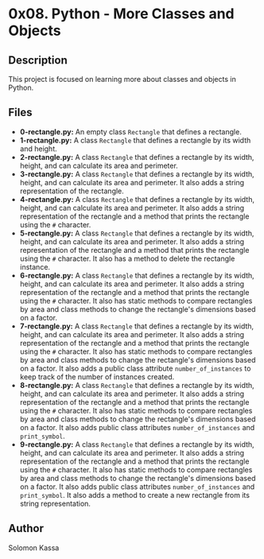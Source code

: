 # 0x08. Python - More Classes and Objects

## Description
This project is focused on learning more about classes and objects in Python.

## Files
- **0-rectangle.py:** An empty class `Rectangle` that defines a rectangle.
- **1-rectangle.py:** A class `Rectangle` that defines a rectangle by its width and height.
- **2-rectangle.py:** A class `Rectangle` that defines a rectangle by its width, height, and can calculate its area and perimeter.
- **3-rectangle.py:** A class `Rectangle` that defines a rectangle by its width, height, and can calculate its area and perimeter. It also adds a string representation of the rectangle.
- **4-rectangle.py:** A class `Rectangle` that defines a rectangle by its width, height, and can calculate its area and perimeter. It also adds a string representation of the rectangle and a method that prints the rectangle using the `#` character.
- **5-rectangle.py:** A class `Rectangle` that defines a rectangle by its width, height, and can calculate its area and perimeter. It also adds a string representation of the rectangle and a method that prints the rectangle using the `#` character. It also has a method to delete the rectangle instance.
- **6-rectangle.py:** A class `Rectangle` that defines a rectangle by its width, height, and can calculate its area and perimeter. It also adds a string representation of the rectangle and a method that prints the rectangle using the `#` character. It also has static methods to compare rectangles by area and class methods to change the rectangle's dimensions based on a factor.
- **7-rectangle.py:** A class `Rectangle` that defines a rectangle by its width, height, and can calculate its area and perimeter. It also adds a string representation of the rectangle and a method that prints the rectangle using the `#` character. It also has static methods to compare rectangles by area and class methods to change the rectangle's dimensions based on a factor. It also adds a public class attribute `number_of_instances` to keep track of the number of instances created.
- **8-rectangle.py:** A class `Rectangle` that defines a rectangle by its width, height, and can calculate its area and perimeter. It also adds a string representation of the rectangle and a method that prints the rectangle using the `#` character. It also has static methods to compare rectangles by area and class methods to change the rectangle's dimensions based on a factor. It also adds public class attributes `number_of_instances` and `print_symbol`.
- **9-rectangle.py:** A class `Rectangle` that defines a rectangle by its width, height, and can calculate its area and perimeter. It also adds a string representation of the rectangle and a method that prints the rectangle using the `#` character. It also has static methods to compare rectangles by area and class methods to change the rectangle's dimensions based on a factor. It also adds public class attributes `number_of_instances` and `print_symbol`. It also adds a method to create a new rectangle from its string representation.

## Author
Solomon Kassa

